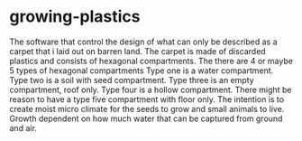 # growing-plastics
The software that control the design of what can only be described as a carpet that i laid out on barren land.
The carpet is made of discarded plastics and consists of hexagonal compartments.
The there are 4 or maybe 5 types of hexagonal compartments
Type one is a water compartment.
Type two is a soil with seed compartment.
Type three is an empty compartment, roof only.
Type four is a hollow compartment.
There might be reason to have a type five compartment with floor only.
The intention is to create moist micro climate for the seeds to grow and small animals to live.
Growth dependent on how much water that can be captured from ground and air.
